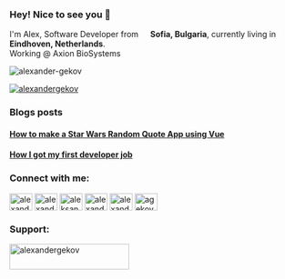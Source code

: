 ### Hey! Nice to see you 👋

I'm Alex, Software Developer from <img src="https://cdn1.iconfinder.com/data/icons/european-country-flags/83/bulgaria-256.png" width="13"/> **Sofia, Bulgaria**, currently living in <img src="https://cdn2.iconfinder.com/data/icons/world-flag-icons/256/Flag_of_Netherlands.png" width="13"/> **Eindhoven, Netherlands**.
<br>
Working @ Axion BioSystems

<p align="left"> <img src="https://komarev.com/ghpvc/?username=alexander-gekov&label=Profile%20views&color=0e75b6&style=flat" alt="alexander-gekov" /> </p>

<p align="left"> <a href="https://twitter.com/alexandergekov" target="blank"><img src="https://img.shields.io/twitter/follow/alexandergekov?logo=twitter&style=for-the-badge" alt="alexandergekov" /></a> </p>

### Blogs posts

<!--START_SECTION:feed-->

#### [How to make a Star Wars Random Quote App using Vue](https://dev.to/alexandergekov/how-to-make-a-star-wars-random-quote-app-2bga)

#### [How I got my first developer job](https://dev.to/alexandergekov/how-i-got-my-first-developer-job-4bk2)

<!--END_SECTION:feed-->

<h3 align="left">Connect with me:</h3>
<p align="left">
<a href="https://dev.to/alexandergekov" target="blank"><img align="center" src="https://cdn.jsdelivr.net/npm/simple-icons@3.0.1/icons/dev-dot-to.svg" alt="alexandergekov" height="30" width="40" /></a>
<a href="https://twitter.com/alexandergekov" target="blank"><img align="center" src="https://cdn.jsdelivr.net/npm/simple-icons@3.0.1/icons/twitter.svg" alt="alexandergekov" height="30" width="40" /></a>
<a href="https://linkedin.com/in/aleksandar-gekov" target="blank"><img align="center" src="https://cdn.jsdelivr.net/npm/simple-icons@3.0.1/icons/linkedin.svg" alt="aleksandar-gekov-b43ba919a" height="30" width="40" /></a>
<a href="https://instagram.com/alexandergekov" target="blank"><img align="center" src="https://cdn.jsdelivr.net/npm/simple-icons@3.0.1/icons/instagram.svg" alt="alexandergekov" height="30" width="40" /></a>
<a href="https://www.youtube.com/channel/UCAARceUUB_X6xsgeRBRg16A" target="blank"><img align="center" src="https://cdn.jsdelivr.net/npm/simple-icons@3.0.1/icons/youtube.svg" alt="alexander gekov" height="30" width="40" /></a>
<a href="https://www.leetcode.com/agekov" target="blank"><img align="center" src="https://cdn.jsdelivr.net/npm/simple-icons@3.0.1/icons/leetcode.svg" alt="agekov" height="30" width="40" /></a>
</p>

<h3 align="left">Support:</h3>
<p><a href="https://www.buymeacoffee.com/alexandergekov"> <img align="left" src="https://cdn.buymeacoffee.com/buttons/v2/default-yellow.png" height="45" width="210" alt="alexandergekov" /></a></p><br><br>

